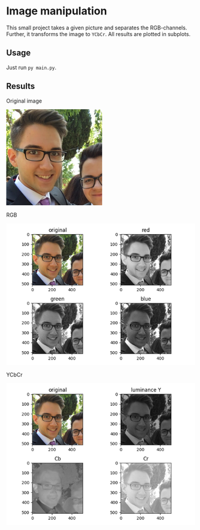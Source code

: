 # Image manipulation

This small project takes a given picture and separates the RGB-channels.
Further, it transforms the image to `YCbCr`.
All results are plotted in subplots.

## Usage

Just run `py main.py`.

## Results

Original image

[<img title="Original (512x512)" src="resources/original_512x512.png" alt="Original (512x512)" width="256"/>](resources/original_512x512.png)

RGB

[<img title="RGB separation" src="resources/rgb.png" alt="RGB separation" width="512"/>](resources/original_512x512.png)

YCbCr

[<img title="YCbCr separation" src="resources/YCbCr.png" alt="YCbCr separation" width="512"/>](resources/original_512x512.png)
